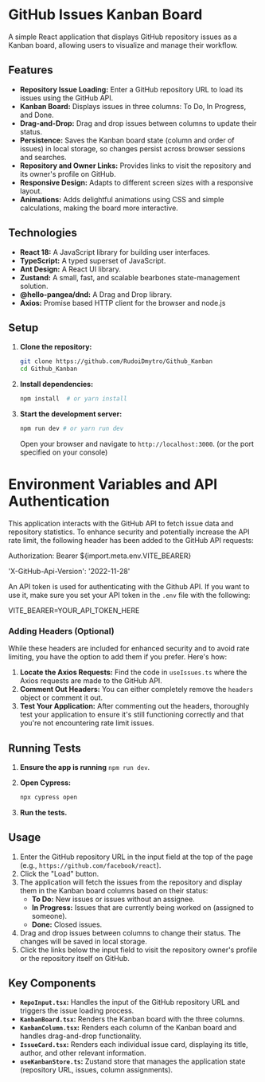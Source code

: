# GitHub Issues Kanban Board

A simple React application that displays GitHub repository issues as a Kanban board, allowing users to visualize and manage their workflow.

## Features

*   **Repository Issue Loading:** Enter a GitHub repository URL to load its issues using the GitHub API.
*   **Kanban Board:** Displays issues in three columns: To Do, In Progress, and Done.
*   **Drag-and-Drop:**  Drag and drop issues between columns to update their status.
*   **Persistence:** Saves the Kanban board state (column and order of issues) in local storage, so changes persist across browser sessions and searches.
*   **Repository and Owner Links:** Provides links to visit the repository and its owner's profile on GitHub.
*   **Responsive Design:** Adapts to different screen sizes with a responsive layout.
*   **Animations:**  Adds delightful animations using CSS and simple calculations, making the board more interactive.

## Technologies

*   **React 18:**  A JavaScript library for building user interfaces.
*   **TypeScript:**  A typed superset of JavaScript.
*   **Ant Design:**  A React UI library.
*   **Zustand:**  A small, fast, and scalable bearbones state-management solution.
*   **@hello-pangea/dnd:** A Drag and Drop library.
*   **Axios:** Promise based HTTP client for the browser and node.js

## Setup

1.  **Clone the repository:**

    ```bash
    git clone https://github.com/RudoiDmytro/Github_Kanban
    cd Github_Kanban
    ```

2.  **Install dependencies:**

    ```bash
    npm install  # or yarn install
    ```

3.  **Start the development server:**

    ```bash
    npm run dev # or yarn run dev
    ```

    Open your browser and navigate to `http://localhost:3000`. (or the port specified on your console)

# Environment Variables and API Authentication

This application interacts with the GitHub API to fetch issue data and repository statistics. To enhance security and potentially increase the API rate limit, the following header has been added to the GitHub API requests:

Authorization: Bearer ${import.meta.env.VITE_BEARER}

'X-GitHub-Api-Version': '2022-11-28'

An API token is used for authenticating with the Github API. If you want to use it, make sure you set your API token in the `.env` file with the following:

VITE_BEARER=YOUR_API_TOKEN_HERE

### Adding Headers (Optional)

While these headers are included for enhanced security and to avoid rate limiting, you have the option to add them if you prefer. Here's how:

1.  **Locate the Axios Requests:** Find the code in `useIssues.ts` where the Axios requests are made to the GitHub API.
2.  **Comment Out Headers:** You can either completely remove the `headers` object or comment it out.
3.  **Test Your Application:** After commenting out the headers, thoroughly test your application to ensure it's still functioning correctly and that you're not encountering rate limit issues.

## Running Tests

1.  **Ensure the app is running** `npm run dev`.
2.  **Open Cypress:**

    ```bash
    npx cypress open
    ```

3.  **Run the tests.**

## Usage

1.  Enter the GitHub repository URL in the input field at the top of the page (e.g., `https://github.com/facebook/react`).
2.  Click the "Load" button.
3.  The application will fetch the issues from the repository and display them in the Kanban board columns based on their status:
    *   **To Do:** New issues or issues without an assignee.
    *   **In Progress:** Issues that are currently being worked on (assigned to someone).
    *   **Done:** Closed issues.
4.  Drag and drop issues between columns to change their status.  The changes will be saved in local storage.
5.  Click the links below the input field to visit the repository owner's profile or the repository itself on GitHub.

## Key Components

*   **`RepoInput.tsx`:**  Handles the input of the GitHub repository URL and triggers the issue loading process.
*   **`KanbanBoard.tsx`:**  Renders the Kanban board with the three columns.
*   **`KanbanColumn.tsx`:**  Renders each column of the Kanban board and handles drag-and-drop functionality.
*   **`IssueCard.tsx`:**  Renders each individual issue card, displaying its title, author, and other relevant information.
*   **`useKanbanStore.ts`:**  Zustand store that manages the application state (repository URL, issues, column assignments).
